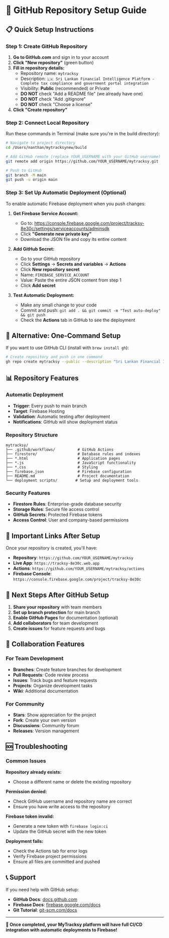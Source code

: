 # 🐙 GitHub Repository Setup Guide

## 📋 Quick Setup Instructions

### Step 1: Create GitHub Repository

1. **Go to GitHub.com** and sign in to your account
2. **Click "New repository"** (green button)
3. **Fill in repository details:**
   - Repository name: `mytracksy`
   - Description: `🇱🇰 Sri Lankan Financial Intelligence Platform - Complete tax compliance and government portal integration`
   - Visibility: **Public** (recommended) or Private
   - **DO NOT** check "Add a README file" (we already have one)
   - **DO NOT** check "Add .gitignore" 
   - **DO NOT** check "Choose a license"
4. **Click "Create repository"**

### Step 2: Connect Local Repository

Run these commands in Terminal (make sure you're in the build directory):

```bash
# Navigate to project directory
cd /Users/nanthan/mytracksynew/build

# Add GitHub remote (replace YOUR_USERNAME with your GitHub username)
git remote add origin https://github.com/YOUR_USERNAME/mytracksy.git

# Push to GitHub
git branch -M main
git push -u origin main
```

### Step 3: Set Up Automatic Deployment (Optional)

To enable automatic Firebase deployment when you push changes:

1. **Get Firebase Service Account:**
   - Go to: https://console.firebase.google.com/project/tracksy-8e30c/settings/serviceaccounts/adminsdk
   - Click **"Generate new private key"**
   - Download the JSON file and copy its entire content

2. **Add GitHub Secret:**
   - Go to your GitHub repository
   - Click **Settings** → **Secrets and variables** → **Actions**
   - Click **New repository secret**
   - Name: `FIREBASE_SERVICE_ACCOUNT`
   - Value: Paste the entire JSON content from step 1
   - Click **Add secret**

3. **Test Automatic Deployment:**
   - Make any small change to your code
   - Commit and push: `git add . && git commit -m "Test auto-deploy" && git push`
   - Check the **Actions** tab in GitHub to see the deployment

## 🚀 Alternative: One-Command Setup

If you want to use GitHub CLI (install with `brew install gh`):

```bash
# Create repository and push in one command
gh repo create mytracksy --public --description "Sri Lankan Financial Intelligence Platform" --push --source=.
```

## 📊 Repository Features

### Automatic Deployment
- **Trigger**: Every push to main branch
- **Target**: Firebase Hosting
- **Validation**: Automatic testing after deployment
- **Notifications**: GitHub will show deployment status

### Repository Structure
```
mytracksy/
├── .github/workflows/          # GitHub Actions
├── firestore/                  # Database rules and indexes
├── *.html                      # Application pages
├── *.js                        # JavaScript functionality
├── *.css                       # Styling
├── firebase.json               # Firebase configuration
├── README.md                   # Project documentation
└── deployment scripts/        # Setup and deployment tools
```

### Security Features
- **Firestore Rules**: Enterprise-grade database security
- **Storage Rules**: Secure file access control
- **GitHub Secrets**: Protected Firebase tokens
- **Access Control**: User and company-based permissions

## 🔗 Important Links After Setup

Once your repository is created, you'll have:

- **Repository**: `https://github.com/YOUR_USERNAME/mytracksy`
- **Live App**: `https://tracksy-8e30c.web.app`
- **Actions**: `https://github.com/YOUR_USERNAME/mytracksy/actions`
- **Firebase Console**: `https://console.firebase.google.com/project/tracksy-8e30c`

## 🎯 Next Steps After GitHub Setup

1. **Share your repository** with team members
2. **Set up branch protection** for main branch
3. **Enable GitHub Pages** for documentation (optional)
4. **Add collaborators** for team development
5. **Create issues** for feature requests and bugs

## 🤝 Collaboration Features

### For Team Development
- **Branches**: Create feature branches for development
- **Pull Requests**: Code review process
- **Issues**: Track bugs and feature requests
- **Projects**: Organize development tasks
- **Wiki**: Additional documentation

### For Community
- **Stars**: Show appreciation for the project
- **Fork**: Create your own version
- **Discussions**: Community forum
- **Releases**: Version management

## 🆘 Troubleshooting

### Common Issues

**Repository already exists:**
- Choose a different name or delete the existing repository

**Permission denied:**
- Check GitHub username and repository name are correct
- Ensure you have write access to the repository

**Firebase token invalid:**
- Generate a new token with `firebase login:ci`
- Update the GitHub secret with the new token

**Deployment fails:**
- Check the Actions tab for error logs
- Verify Firebase project permissions
- Ensure all files are committed and pushed

## 📞 Support

If you need help with GitHub setup:
- **GitHub Docs**: [docs.github.com](https://docs.github.com)
- **Firebase Docs**: [firebase.google.com/docs](https://firebase.google.com/docs)
- **Git Tutorial**: [git-scm.com/docs](https://git-scm.com/docs)

---

**🎉 Once completed, your MyTracksy platform will have full CI/CD integration with automatic deployments to Firebase!**